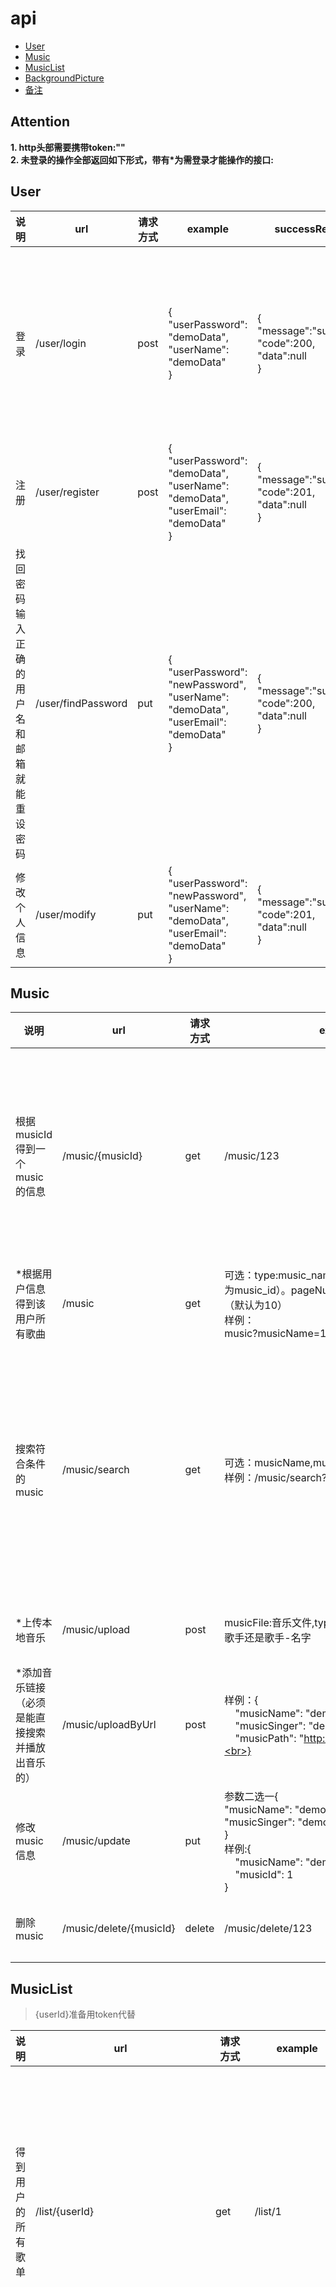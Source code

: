 # api
- [User](#User)
- [Music](#Music)
- [MusicList](#MusicList)
- [BackgroundPicture](#BackgroundPicture)
- [备注](#备注)

## Attention
__1. http头部需要携带token:""__ <br>
__2. 未登录的操作全部返回如下形式，带有*为需登录才能操作的接口:__



## User
|说明|url|请求方式|example|successResult|400
|---|---|---|---|---|---|
|登录|/user/login|post|{<br>"userPassword": "demoData",<br>"userName": "demoData"<br>}|{<br>"message":"success",<br>"code":200,<br>"data":null<br>}|{<br>"message":"请输入用户名或密码",<br>"code":400,<br>"data":null<br>}<br>{<br>"message":"用户名或者密码错误",<br>"code":400,<br>"data":null<br>}
|注册|/user/register|post|{<br/>"userPassword": "demoData",<br/>"userName": "demoData",<br>"userEmail": "demoData"<br>}|{<br>"message":"success",<br>"code":201,<br>"data":null<br>}|{<br>"message":"用户名或者邮箱已存在",<br> "code":400,<br>"data":null<br>}
|找回密码<br>输入正确的用户名和邮箱就能重设密码|/user/findPassword|put|{<br>"userPassword": "newPassword",<br>"userName": "demoData",<br>"userEmail": "demoData"<br>}|{<br>"message":"success",<br>"code":200,<br>"data":null<br>}|{<br>"message":"请输入用户名或密码",<br>"code":400,<br>"data":null<br>}<br>对应的用户名加上邮箱查不到：<br>{<br>"message":"用户名或者邮箱输入错误",<br>"code":400,<br>"data":null<br>}
|修改个人信息|/user/modify|put|{<br>"userPassword": "newPassword",<br>"userName": "demoData",<br>"userEmail": "demoData"<br>}|{<br>"message":"success",<br>"code":201,<br>"data":null<br>}|{<br>"message":"用户名或者邮箱已存在",<br> "code":400,<br>"data":null<br>}

## Music
|说明|url|请求方式|example|results|400|
|---|---|---|---|---|---|
|根据musicId得到一个music的信息|/music/{musicId}|get|/music/123|{<br>&nbsp;&nbsp;&nbsp;&nbsp;"message":"success",<br>&nbsp;&nbsp;&nbsp;&nbsp;"code":200,<br>&nbsp;&nbsp;&nbsp;&nbsp;"data":<br>&nbsp;&nbsp;&nbsp;&nbsp;{<br>&nbsp;&nbsp;&nbsp;&nbsp;&nbsp;&nbsp;&nbsp;&nbsp;"musicId":1,<br>&nbsp;&nbsp;&nbsp;&nbsp;&nbsp;&nbsp;&nbsp;&nbsp;"userId":1,<br>&nbsp;&nbsp;&nbsp;&nbsp;&nbsp;&nbsp;&nbsp;&nbsp;"musicName":"1",<br>&nbsp;&nbsp;&nbsp;&nbsp;&nbsp;&nbsp;&nbsp;&nbsp;"musicSinger":"1",<br>&nbsp;&nbsp;&nbsp;&nbsp;&nbsp;&nbsp;&nbsp;&nbsp;"musicTime":1,<br>&nbsp;&nbsp;&nbsp;&nbsp;&nbsp;&nbsp;&nbsp;&nbsp;"musicLyrics":null,<br>&nbsp;&nbsp;&nbsp;&nbsp;&nbsp;&nbsp;&nbsp;&nbsp;"musicPath":"1",<br>&nbsp;&nbsp;&nbsp;&nbsp;&nbsp;&nbsp;&nbsp;&nbsp;"gmtCreated":null,<br>&nbsp;&nbsp;&nbsp;&nbsp;&nbsp;&nbsp;&nbsp;&nbsp;"isDeleted":0<br>&nbsp;&nbsp;&nbsp;&nbsp;}<br><br>}<br>|{<br>"message":"no such id of music",<br>"code":400,<br>"data":null<br>}
|*根据用户信息得到该用户所有歌曲|/music|get|可选：type:music_name,music_singer（type默认为music_id）。pageNum（默认为1）。pageSize（默认为10）<br>样例：<br>music?musicName=1|[json太长，点此跳转查看](#备注)
|搜索符合条件的music|/music/search|get|可选：musicName,musicSinger<br>样例：/music/search?musicName=1|{<br>&nbsp;&nbsp;&nbsp;&nbsp;"message":"success",<br>&nbsp;&nbsp;&nbsp;&nbsp;"code":200,<br>&nbsp;&nbsp;&nbsp;&nbsp;"data":<br>&nbsp;&nbsp;&nbsp;&nbsp;[<br>&nbsp;&nbsp;&nbsp;&nbsp;&nbsp;&nbsp;&nbsp;&nbsp;{<br>&nbsp;&nbsp;&nbsp;&nbsp;&nbsp;&nbsp;&nbsp;&nbsp;&nbsp;&nbsp;&nbsp;&nbsp;"musicId":1,<br>&nbsp;&nbsp;&nbsp;&nbsp;&nbsp;&nbsp;&nbsp;&nbsp;&nbsp;&nbsp;&nbsp;&nbsp;"userId":1,<br>&nbsp;&nbsp;&nbsp;&nbsp;&nbsp;&nbsp;&nbsp;&nbsp;&nbsp;&nbsp;&nbsp;&nbsp;"musicName":"1",<br>&nbsp;&nbsp;&nbsp;&nbsp;&nbsp;&nbsp;&nbsp;&nbsp;&nbsp;&nbsp;&nbsp;&nbsp;"musicSinger":"1",<br>&nbsp;&nbsp;&nbsp;&nbsp;&nbsp;&nbsp;&nbsp;&nbsp;&nbsp;&nbsp;&nbsp;&nbsp;"musicTime":1,<br>&nbsp;&nbsp;&nbsp;&nbsp;&nbsp;&nbsp;&nbsp;&nbsp;&nbsp;&nbsp;&nbsp;&nbsp;"musicLyrics":null,<br>&nbsp;&nbsp;&nbsp;&nbsp;&nbsp;&nbsp;&nbsp;&nbsp;&nbsp;&nbsp;&nbsp;&nbsp;"musicPath":"1",<br>&nbsp;&nbsp;&nbsp;&nbsp;&nbsp;&nbsp;&nbsp;&nbsp;&nbsp;&nbsp;&nbsp;&nbsp;"gmtCreated":null,<br>&nbsp;&nbsp;&nbsp;&nbsp;&nbsp;&nbsp;&nbsp;&nbsp;&nbsp;&nbsp;&nbsp;&nbsp;"isDeleted":0<br>&nbsp;&nbsp;&nbsp;&nbsp;&nbsp;&nbsp;&nbsp;&nbsp;}<br><br>&nbsp;&nbsp;&nbsp;&nbsp;]<br><br>}<br>
|*上传本地音乐|/music/upload|post|musicFile:音乐文件,type:1或者2，表示音乐名字-歌手还是歌手-名字|{<br>&nbsp;&nbsp;&nbsp;&nbsp;"message":"success",<br>&nbsp;&nbsp;&nbsp;&nbsp;"code":201,<br>&nbsp;&nbsp;&nbsp;&nbsp;"data":null<br>}<br>
|*添加音乐链接（必须是能直接搜索并播放出音乐的）|/music/uploadByUrl|post|样例：{<br>&nbsp;&nbsp;&nbsp;&nbsp;"musicName":&nbsp;"demoData",<br>&nbsp;&nbsp;&nbsp;&nbsp;"musicSinger":&nbsp;"demoData",<br>&nbsp;&nbsp;&nbsp;&nbsp;"musicPath":&nbsp;"http://www.wanyiyun.com/111"<br>}<br>|{<br>&nbsp;&nbsp;&nbsp;&nbsp;"message":"success",<br>&nbsp;&nbsp;&nbsp;&nbsp;"code":201,<br>&nbsp;&nbsp;&nbsp;&nbsp;"data":null<br>}<br>
|修改music信息|/music/update|put|参数二选一{<br>"musicName": "demoData",<br>"musicSinger": "demoData"<br>}<br>样例:{<br>&nbsp;&nbsp;&nbsp;&nbsp;"musicName":&nbsp;"demoData2",<br>&nbsp;&nbsp;&nbsp;&nbsp;"musicId":&nbsp;1<br>}<br>|{<br>&nbsp;&nbsp;&nbsp;&nbsp;"message":"success",<br>&nbsp;&nbsp;&nbsp;&nbsp;"code":201,<br>&nbsp;&nbsp;&nbsp;&nbsp;"data":null<br>}<br>
|删除music|/music/delete/{musicId}|delete|/music/delete/123|{<br>&nbsp;&nbsp;&nbsp;&nbsp;"message":"success",<br>&nbsp;&nbsp;&nbsp;&nbsp;"code":200,<br>&nbsp;&nbsp;&nbsp;&nbsp;"data":null<br>}<br>

## MusicList
>{userId}准备用token代替

|说明|url|请求方式|example|results|400|
|---|---|---|---|---|---|
|得到用户的所有歌单|/list/{userId}|get|/list/1|{<br>&nbsp;&nbsp;&nbsp;&nbsp;"message":"success",<br>&nbsp;&nbsp;&nbsp;&nbsp;"code":200,<br>&nbsp;&nbsp;&nbsp;&nbsp;"data":<br>&nbsp;&nbsp;&nbsp;&nbsp;[<br>&nbsp;&nbsp;&nbsp;&nbsp;&nbsp;&nbsp;&nbsp;&nbsp;{<br>&nbsp;&nbsp;&nbsp;&nbsp;&nbsp;&nbsp;&nbsp;&nbsp;&nbsp;&nbsp;&nbsp;&nbsp;"musicListId":1,<br>&nbsp;&nbsp;&nbsp;&nbsp;&nbsp;&nbsp;&nbsp;&nbsp;&nbsp;&nbsp;&nbsp;&nbsp;"userId":1,<br>&nbsp;&nbsp;&nbsp;&nbsp;&nbsp;&nbsp;&nbsp;&nbsp;&nbsp;&nbsp;&nbsp;&nbsp;"musicListName":"n1",<br>&nbsp;&nbsp;&nbsp;&nbsp;&nbsp;&nbsp;&nbsp;&nbsp;&nbsp;&nbsp;&nbsp;&nbsp;"gmtCreated":null,<br>&nbsp;&nbsp;&nbsp;&nbsp;&nbsp;&nbsp;&nbsp;&nbsp;&nbsp;&nbsp;&nbsp;&nbsp;"isDeleted":0<br>&nbsp;&nbsp;&nbsp;&nbsp;&nbsp;&nbsp;&nbsp;&nbsp;},<br>&nbsp;&nbsp;&nbsp;&nbsp;&nbsp;&nbsp;&nbsp;&nbsp;{<br>&nbsp;&nbsp;&nbsp;&nbsp;&nbsp;&nbsp;&nbsp;&nbsp;&nbsp;&nbsp;&nbsp;&nbsp;"musicListId":2,<br>&nbsp;&nbsp;&nbsp;&nbsp;&nbsp;&nbsp;&nbsp;&nbsp;&nbsp;&nbsp;&nbsp;&nbsp;"userId":1,<br>&nbsp;&nbsp;&nbsp;&nbsp;&nbsp;&nbsp;&nbsp;&nbsp;&nbsp;&nbsp;&nbsp;&nbsp;"musicListName":"n2",<br>&nbsp;&nbsp;&nbsp;&nbsp;&nbsp;&nbsp;&nbsp;&nbsp;&nbsp;&nbsp;&nbsp;&nbsp;"gmtCreated":null,<br>&nbsp;&nbsp;&nbsp;&nbsp;&nbsp;&nbsp;&nbsp;&nbsp;&nbsp;&nbsp;&nbsp;&nbsp;"isDeleted":0<br>&nbsp;&nbsp;&nbsp;&nbsp;&nbsp;&nbsp;&nbsp;&nbsp;}<br><br>&nbsp;&nbsp;&nbsp;&nbsp;]<br><br>}<br>|
|得到歌单的具体歌曲|/list/getDetails|get|params:<br>musicListId,歌单id，必传<br>type,排序方式,默认主键，不必须传参|{<br>&nbsp;&nbsp;&nbsp;&nbsp;"message":"success",<br>&nbsp;&nbsp;&nbsp;&nbsp;"code":200,<br>&nbsp;&nbsp;&nbsp;&nbsp;"data":<br>&nbsp;&nbsp;&nbsp;&nbsp;[<br>&nbsp;&nbsp;&nbsp;&nbsp;&nbsp;&nbsp;&nbsp;&nbsp;{<br>&nbsp;&nbsp;&nbsp;&nbsp;&nbsp;&nbsp;&nbsp;&nbsp;&nbsp;&nbsp;&nbsp;&nbsp;"musicListDetailId":2,<br>&nbsp;&nbsp;&nbsp;&nbsp;&nbsp;&nbsp;&nbsp;&nbsp;&nbsp;&nbsp;&nbsp;&nbsp;"musicListId":1,<br>&nbsp;&nbsp;&nbsp;&nbsp;&nbsp;&nbsp;&nbsp;&nbsp;&nbsp;&nbsp;&nbsp;&nbsp;"music":<br>&nbsp;&nbsp;&nbsp;&nbsp;&nbsp;&nbsp;&nbsp;&nbsp;&nbsp;&nbsp;&nbsp;&nbsp;{<br>&nbsp;&nbsp;&nbsp;&nbsp;&nbsp;&nbsp;&nbsp;&nbsp;&nbsp;&nbsp;&nbsp;&nbsp;&nbsp;&nbsp;&nbsp;&nbsp;"musicId":2,<br>&nbsp;&nbsp;&nbsp;&nbsp;&nbsp;&nbsp;&nbsp;&nbsp;&nbsp;&nbsp;&nbsp;&nbsp;&nbsp;&nbsp;&nbsp;&nbsp;"userId":1,<br>&nbsp;&nbsp;&nbsp;&nbsp;&nbsp;&nbsp;&nbsp;&nbsp;&nbsp;&nbsp;&nbsp;&nbsp;&nbsp;&nbsp;&nbsp;&nbsp;"musicName":"2",<br>&nbsp;&nbsp;&nbsp;&nbsp;&nbsp;&nbsp;&nbsp;&nbsp;&nbsp;&nbsp;&nbsp;&nbsp;&nbsp;&nbsp;&nbsp;&nbsp;"musicSinger":null,<br>&nbsp;&nbsp;&nbsp;&nbsp;&nbsp;&nbsp;&nbsp;&nbsp;&nbsp;&nbsp;&nbsp;&nbsp;&nbsp;&nbsp;&nbsp;&nbsp;"musicTime":null,<br>&nbsp;&nbsp;&nbsp;&nbsp;&nbsp;&nbsp;&nbsp;&nbsp;&nbsp;&nbsp;&nbsp;&nbsp;&nbsp;&nbsp;&nbsp;&nbsp;"musicLyrics":null,<br>&nbsp;&nbsp;&nbsp;&nbsp;&nbsp;&nbsp;&nbsp;&nbsp;&nbsp;&nbsp;&nbsp;&nbsp;&nbsp;&nbsp;&nbsp;&nbsp;"musicPath":"www.baidu.com",<br>&nbsp;&nbsp;&nbsp;&nbsp;&nbsp;&nbsp;&nbsp;&nbsp;&nbsp;&nbsp;&nbsp;&nbsp;&nbsp;&nbsp;&nbsp;&nbsp;"gmtCreated":null,<br>&nbsp;&nbsp;&nbsp;&nbsp;&nbsp;&nbsp;&nbsp;&nbsp;&nbsp;&nbsp;&nbsp;&nbsp;&nbsp;&nbsp;&nbsp;&nbsp;"isDeleted":null<br>&nbsp;&nbsp;&nbsp;&nbsp;&nbsp;&nbsp;&nbsp;&nbsp;&nbsp;&nbsp;&nbsp;&nbsp;},<br>&nbsp;&nbsp;&nbsp;&nbsp;&nbsp;&nbsp;&nbsp;&nbsp;&nbsp;&nbsp;&nbsp;&nbsp;"gmtCreated":null,<br>&nbsp;&nbsp;&nbsp;&nbsp;&nbsp;&nbsp;&nbsp;&nbsp;&nbsp;&nbsp;&nbsp;&nbsp;"isDeleted":null<br>&nbsp;&nbsp;&nbsp;&nbsp;&nbsp;&nbsp;&nbsp;&nbsp;},<br>&nbsp;&nbsp;&nbsp;&nbsp;&nbsp;&nbsp;&nbsp;&nbsp;{<br>&nbsp;&nbsp;&nbsp;&nbsp;&nbsp;&nbsp;&nbsp;&nbsp;&nbsp;&nbsp;&nbsp;&nbsp;"musicListDetailId":3,<br>&nbsp;&nbsp;&nbsp;&nbsp;&nbsp;&nbsp;&nbsp;&nbsp;&nbsp;&nbsp;&nbsp;&nbsp;"musicListId":1,<br>&nbsp;&nbsp;&nbsp;&nbsp;&nbsp;&nbsp;&nbsp;&nbsp;&nbsp;&nbsp;&nbsp;&nbsp;"music":<br>&nbsp;&nbsp;&nbsp;&nbsp;&nbsp;&nbsp;&nbsp;&nbsp;&nbsp;&nbsp;&nbsp;&nbsp;{<br>&nbsp;&nbsp;&nbsp;&nbsp;&nbsp;&nbsp;&nbsp;&nbsp;&nbsp;&nbsp;&nbsp;&nbsp;&nbsp;&nbsp;&nbsp;&nbsp;"musicId":3,<br>&nbsp;&nbsp;&nbsp;&nbsp;&nbsp;&nbsp;&nbsp;&nbsp;&nbsp;&nbsp;&nbsp;&nbsp;&nbsp;&nbsp;&nbsp;&nbsp;"userId":1,<br>&nbsp;&nbsp;&nbsp;&nbsp;&nbsp;&nbsp;&nbsp;&nbsp;&nbsp;&nbsp;&nbsp;&nbsp;&nbsp;&nbsp;&nbsp;&nbsp;"musicName":"3",<br>&nbsp;&nbsp;&nbsp;&nbsp;&nbsp;&nbsp;&nbsp;&nbsp;&nbsp;&nbsp;&nbsp;&nbsp;&nbsp;&nbsp;&nbsp;&nbsp;"musicSinger":null,<br>&nbsp;&nbsp;&nbsp;&nbsp;&nbsp;&nbsp;&nbsp;&nbsp;&nbsp;&nbsp;&nbsp;&nbsp;&nbsp;&nbsp;&nbsp;&nbsp;"musicTime":null,<br>&nbsp;&nbsp;&nbsp;&nbsp;&nbsp;&nbsp;&nbsp;&nbsp;&nbsp;&nbsp;&nbsp;&nbsp;&nbsp;&nbsp;&nbsp;&nbsp;"musicLyrics":null,<br>&nbsp;&nbsp;&nbsp;&nbsp;&nbsp;&nbsp;&nbsp;&nbsp;&nbsp;&nbsp;&nbsp;&nbsp;&nbsp;&nbsp;&nbsp;&nbsp;"musicPath":"3",<br>&nbsp;&nbsp;&nbsp;&nbsp;&nbsp;&nbsp;&nbsp;&nbsp;&nbsp;&nbsp;&nbsp;&nbsp;&nbsp;&nbsp;&nbsp;&nbsp;"gmtCreated":null,<br>&nbsp;&nbsp;&nbsp;&nbsp;&nbsp;&nbsp;&nbsp;&nbsp;&nbsp;&nbsp;&nbsp;&nbsp;&nbsp;&nbsp;&nbsp;&nbsp;"isDeleted":null<br>&nbsp;&nbsp;&nbsp;&nbsp;&nbsp;&nbsp;&nbsp;&nbsp;&nbsp;&nbsp;&nbsp;&nbsp;},<br>&nbsp;&nbsp;&nbsp;&nbsp;&nbsp;&nbsp;&nbsp;&nbsp;&nbsp;&nbsp;&nbsp;&nbsp;"gmtCreated":null,<br>&nbsp;&nbsp;&nbsp;&nbsp;&nbsp;&nbsp;&nbsp;&nbsp;&nbsp;&nbsp;&nbsp;&nbsp;"isDeleted":null<br>&nbsp;&nbsp;&nbsp;&nbsp;&nbsp;&nbsp;&nbsp;&nbsp;}<br><br>&nbsp;&nbsp;&nbsp;&nbsp;]<br><br>}<br>
|*添加歌单|/list/add|post|{<br>"musicListName": "demoData"<br>}|{<br>"message":"success",<br>"code":200,<br>"data":null<br>}|{<br>&nbsp;&nbsp;&nbsp;&nbsp;"message":"歌单名字已存在",<br>&nbsp;&nbsp;&nbsp;&nbsp;"code":400,<br>&nbsp;&nbsp;&nbsp;&nbsp;"data":null<br>}<br>
|修改歌单|/list/update|post|均必传<br>{<br>"musicListName": "demoData",<br>"musicListId": 123<br>}|{<br>"message":"success",<br>"code":200,<br>"data":null<br>}
|添加音乐进歌单|/list/addMusic|post|均必传<br>{<br>"musicId":123,<br>"musicListId":666<br>}|{<br>"message":"success",<br>"code":200,<br>"data":null<br>}|{<br>&nbsp;&nbsp;&nbsp;&nbsp;"message":"该歌曲已存在于该歌单",<br>&nbsp;&nbsp;&nbsp;&nbsp;"code":400,<br>&nbsp;&nbsp;&nbsp;&nbsp;"data":null<br>}<br>
|删除歌单的某个音乐|/list/deleteMusic/{musicListDetailId}|delete|/list/delete/123|{<br>"message":"success",<br>"code":200,<br>"data":null<br>}
|删除整个歌单|/list/delete/{musicListId}|delete|/list/delete/123|{<br>"message":"success",<br>"code":200,<br>"data":null<br>}

## BackgroundPicture
>{userId}用token代替

|说明|url|请求方式|example|results
|---|---|---|---|---|
|通过用户信息获得他的主页图片|/backgroundPicture/{userId}|get|/backgroundPicture/1|{<br>&nbsp;&nbsp;&nbsp;&nbsp;"message":"success",<br>&nbsp;&nbsp;&nbsp;&nbsp;"code":200,<br>&nbsp;&nbsp;&nbsp;&nbsp;"data":<br>&nbsp;&nbsp;&nbsp;&nbsp;{<br>&nbsp;&nbsp;&nbsp;&nbsp;&nbsp;&nbsp;&nbsp;&nbsp;"backgroundPictureId":1,<br>&nbsp;&nbsp;&nbsp;&nbsp;&nbsp;&nbsp;&nbsp;&nbsp;"userId":1,<br>&nbsp;&nbsp;&nbsp;&nbsp;&nbsp;&nbsp;&nbsp;&nbsp;"backgroundPicturePath":"www.baidu.com",<br>&nbsp;&nbsp;&nbsp;&nbsp;&nbsp;&nbsp;&nbsp;&nbsp;"isDeleted":0<br>&nbsp;&nbsp;&nbsp;&nbsp;}<br><br>}<br><br>
|*上传自己的主页图片|/backgroundPicture/upload|post|MultipartFile|{<br>"message":"success",<br>"code":200,<br>"data":null<br>}
|删除自己的主页图片|/backgroundPicture/delete/{backgroundPictureId}|delete|123|{<br>"message":"success",<br>"code":200,<br>"data":null<br>}

## 备注
1. /music的Json [点此回到Music](#Music)
<details>
<summary>点此展开</summary>
<pre><code>
{
  "message":"success",
  "code":200,
  "data":
  {
      "total":5,
      "list":
      [
          {
              "musicId":2,
              "userId":1,
              "musicName":"2",
              "musicSinger":"zhangsan",
              "musicTime":90,
              "musicLyrics":null,
              "musicPath":"www.baidu.com",
              "gmtCreated":null,
              "isDeleted":0
          },
          {
              "musicId":3,
              "userId":1,
              "musicName":"3",
              "musicSinger":"unknown3",
              "musicTime":null,
              "musicLyrics":null,
              "musicPath":"3",
              "gmtCreated":null,
              "isDeleted":0
          },
          {
              "musicId":4,
              "userId":1,
              "musicName":"4",
              "musicSinger":"unknown4",
              "musicTime":null,
              "musicLyrics":null,
              "musicPath":"4",
              "gmtCreated":null,
              "isDeleted":0
          },
          {
              "musicId":5,
              "userId":1,
              "musicName":"5",
              "musicSinger":"unknown5",
              "musicTime":null,
              "musicLyrics":null,
              "musicPath":"5",
              "gmtCreated":null,
              "isDeleted":0
          },
          {
              "musicId":6,
              "userId":1,
              "musicName":"demoData",
              "musicSinger":"demoData",
              "musicTime":null,
              "musicLyrics":null,
              "musicPath":"http://www.wanyiyun.com/111",
              "gmtCreated":"2020-11-18",
              "isDeleted":0
          }
      ],
      "pageNum":1,
      "pageSize":5,
      "size":5,
      "startRow":0,
      "endRow":4,
      "pages":1,
      "prePage":0,
      "nextPage":0,
      "isFirstPage":true,
      "isLastPage":true,
      "hasPreviousPage":false,
      "hasNextPage":false,
      "navigatePages":8,
      "navigatepageNums":
      [
          1
      ],
      "navigateFirstPage":1,
      "navigateLastPage":1
  }
}
</code></pre>
</details>

